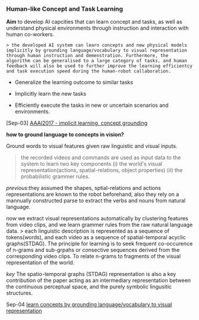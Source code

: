 ### Human-like Concept and Task Learning

**Aim** to develop AI capcities that can learn concept and tasks, as well as understand physical environments through instruction and interaction with human co-workers. 

	> the developed AI system can learn concepts and new physical models implicitly by grounding language/vocabulary to visual representation through human instruction and demenstration. Furthermore, the algorithm can be generalised to a large category of tasks, and human feedback will also be used to further improve the learning efficientcy and task execution speed during the human-robot callaboration.

* Generalize the learning outcome to similar tasks

* Implicitly learn the new tasks

* Efficiently execute the tasks in new or uncertain scenarios and environments.


[Sep-03]
[AAAI2017 - implicit learning, concept grounding](http://www.aaai.org/Conferences/AAAI/2017/PreliminaryPapers/22-Alomari-14913.pdf) 

**how to ground language to concepts in vision?**

Ground words to visual features given raw linguistic and visual inputs.

> the recorded videos and commands are used as input data to the system to learn two key components (i) the world's visual representation(actions, spatial-relations, object properties) (ii) the probabilistic grammer rules.

*previous*:they assumed the shapes, sptial-relations and actions representations are known to the robot beforehand, also they rely on a mannually constructed parse to extract the verbs and nouns from natural language.

*now* we extract visual representations automatically by clustering features from video clips, and we learn grammer rules from the raw natural language data.
	> each linguistic description is represented as a sequence of tokens(words), and each video as a sequence of spatial-temporal acyclic graphs(STDAG). The principle for learning is to seek frequent co-occurence of n-grams and sub-grpahs or consective sequences derived from the corresponding video clips.  To relate n-grams to fragments of the visual representation of the world. 

*key* The spatio-temporal graphs (STDAG) representation is also a key contribution of the paper acting as an intermediary representation between the continuous perceptual space, and the purely symbolic lingusitic structures.


Sep-04
[learn concepts by grounding language/vocabulary to visual representation](https://papers.nips.cc/paper/7017-deep-reinforcement-learning-from-human-preferences.pdf)


